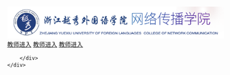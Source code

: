 # 
<!doctype html>
<html>
<head>
<meta charset="utf-8">
<title>网传管网</title>
<link rel="stylesheet" type="text/css" href="style.css" />
</head>

<body>
<div class="content">
	<div class="header">
    	<img src="logo.png">
        <div class="quickLink">
            <a href="#">教师进入</a>
            <a href="#">教师进入</a>
            <a href="#">教师进入</a>
            
        </div>
    </div>
</div>
</body>
</html>
